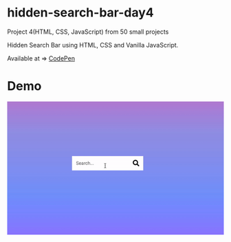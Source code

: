 # hidden-search-bar-day4

Project 4(HTML, CSS, JavaScript) from 50 small projects

Hidden Search Bar using HTML, CSS and Vanilla JavaScript.

Available at => [CodePen](https://codepen.io/geritooo123/full/jOMpmed)

# Demo

![demo gif](./example.gif)
